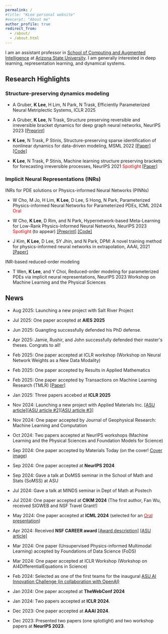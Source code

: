 ```yaml
---
permalink: /
#title: "KLee personal website"
#excerpt: "About me"
author_profile: true
redirect_from: 
  - /about/
  - /about.html
---
```


I am an assistant professor in [School of Computing and Augmented Intelligence](https://scai.engineering.asu.edu/) at [Arizona State University](https://www.asu.edu/). I am generally interested in deep learning, representation learning, and dynamical systems.<br/> 

<!-- <b>Open positions</b>: I am looking for self-motivated Ph.D. research assistants. Email me with your CV and a brief introduction of your research interests to kookjin.lee@asu.edu. --> 


## Research Highlights

### Structure-preserving dynamics modeling 

- A Gruber, <b>K Lee</b>, H Lim, N Park, N Trask, Efficiently Parameterized Neural Metriplectic Systems, ICLR 2025

- A Gruber, <b>K Lee</b>, N Trask, Structure preserving reversible and irreversible bracket dynamics for deep graph neural networks, NeurIPS 2023 [[Preprint]](https://arxiv.org/abs/2305.15616)

- <b>K Lee</b>, N Trask, P Stinis, Structure-preserving sparse identification of nonlinear dynamics for data-driven modeling, MSML 2022 [[Paper]](https://proceedings.mlr.press/v190/lee22a/lee22a.pdf)[[Code]](https://github.com/klee44/NDSI)

- <b>K Lee</b>, N Trask, P Stinis, Machine learning structure preserving brackets for forecasting irreversible processes, NeurIPS 2021 <span style="color:red">Spotlight</span> [[Paper]](https://proceedings.neurips.cc/paper/2021/file/2d1bcedd27b586d2a9562a0f8e076b41-Paper.pdf)

### Implicit Neural Representations (INRs) 

INRs for PDE solutions or Physics-informed Neural Networks (PINNs)

- W Cho, M Jo, H Lim, <b>K Lee</b>, D Lee, S Hong, N Park, Parameterized Physics-informed Neural Networks for Parameterized PDEs, ICML 2024 <span style="color:red">Oral</span>

- W Cho, <b>K Lee</b>, D Rim, and N Park,  Hypernetwork-based Meta-Learning for Low-Rank Physics-Informed Neural Networks, NeurIPS 2023 <span style="color:red">Spotlight</span> (to appear) [[Preprint]](https://arxiv.org/abs/2310.09528) [[Code]](https://github.com/WooJin-Cho/Hyper-LR-PINN)

- J Kim, <b>K Lee</b>, D Lee, SY Jhin, and N Park, DPM: A novel training method for physics-informed neural networks in extrapolation, AAAI, 2021 [[Paper]](https://ojs.aaai.org/index.php/AAAI/article/view/16992)

INR-based reduced-order modeling

- T Wen, <b>K Lee</b>, and Y Choi, Reduced-order modeling for parameterized PDEs via implicit neural representations, NeurIPS 2023 Workshop on Machine Learning and the Physical Sciences 

## News
- Aug 2025: Launching a new project with Salt River Project 

- Jul 2025: One paper accepted at <b>AIES 2025</b>

- Jun 2025: Guangting successfully defended his PhD defense. 

- Apr 2025: Jamie, Rushir, and John successfully defended their master's theses. Congrats to all!

- Feb 2025: One paper accepted at ICLR workshop (Workshop on Neural Network Weights as a New Data Modality) 

- Feb 2025: One paper accepted by Results in Applied Mathematics 

- Feb 2025: One paper accepted by Transactions on Machine Learning Research (TMLR) [[Paper]](https://openreview.net/pdf?id=hCxtlfvL22) 

- Jan 2025: Three papers accebed at <b>ICLR 2025</b>

- Nov 2024: Launching a new project with Applied Materials Inc. [[ASU article]](https://fullcircle.asu.edu/faculty/applying-new-ai-to-microelectronics-manufacturing/)[[ASU article #2]](https://news.asu.edu/20250428-science-and-technology-applying-ai-microelectronics-manufacturing)[[ASU article #3]](https://news.asu.edu/20250422-science-and-technology-applied-materials-invests-asu-advance-technology-brighter-future)

- Nov 2024: One paper accepted by Journal of Geophysical Research: Machine Learning and Computation

- Oct 2024: Two papers accepted at NeurIPS workshops (Machine Learning and the Physical Sciences and Foundation Models for Science) 

- Sep 2024: One paper accepted by Materials Today (on the cover! [Cover image](/files/BFP-cover-materials-today.jpeg))  

- Sep 2024: One paper accepted at <b>NeurIPS 2024</b>

- Sep 2024: Gave a talk at DoMSS seminar in the School of Math and Stats (SoMSS) at ASU 

- Jul 2024: Gave a talk at MINDS seminar in Dept of Math at Postech 

- Jul 2024: One paper accepted at <b>CIKM 2024</b> (The first author, Fan Wu, received SIGWEB and NSF Travel Grant!)  

- May 2024: One paper accepted at <b>ICML 2024</b> (selected for an [<span style="color:red">Oral</span> presentation](https://icml.cc/virtual/2024/session/35281))

- Apr 2024: Received <b> NSF CAREER award </b> [[Award description]](https://www.nsf.gov/awardsearch/showAward?AWD_ID=2338909) [[ASU article]](https://fullcircle.asu.edu/faculty/new-ai-for-a-new-era-of-discovery/) 

- Mar 2024: One paper (Unsupervised Physics-informed Multimodal Learning) accepted by Foundations of Data Science (FoDS)

- Mar 2024: One paper accepted at ICLR Workshop (Workshop on AI4DifferentialEquations in Science)

- Feb 2024: Selected as one of the first teams for the inaugural [ASU AI Innovation Challenge (in collaboration with OpenAI)](https://news.asu.edu/20240118-university-news-new-collaboration-openai-charts-future-ai-higher-education)

- Jan 2024: One paper accepted at <b>TheWebConf 2024</b>

- Jan 2024: Two papers accepted at <b>ICLR 2024</b>.

- Dec 2023: One paper accepted at <b>AAAI 2024</b>.

- Dec 2023: Presented two papers (one splotlight) and two workshop papers at <b>NeurIPS 2023</b>.
